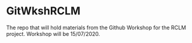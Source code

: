 # GitWkshRCLM
The repo that will hold materials from the Github Workshop for the RCLM project. Workshop will be 15/07/2020.

